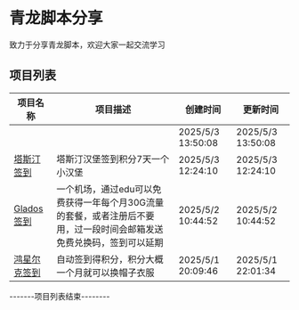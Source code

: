# 青龙脚本分享
致力于分享青龙脚本，欢迎大家一起交流学习

## 项目列表
| 项目名称 | 项目描述 | 创建时间 | 更新时间 |
| --- | --- | --- | --- |
| []() |  | 2025/5/3 13:50:08 | 2025/5/3 13:50:08 |
| [塔斯汀签到](塔斯汀签到) | 塔斯汀汉堡签到积分7天一个小汉堡 | 2025/5/3 12:24:10 | 2025/5/3 12:24:10 |
| [Glados签到](Glados签到) | 一个机场，通过edu可以免费获得一年每个月30G流量的套餐，或者注册后不要用，过一段时间会邮箱发送免费兑换码，签到可以延期 | 2025/5/2 10:44:52 | 2025/5/2 10:44:52 |
| [鸿星尔克签到](鸿星尔克签到) | 自动签到得积分，积分大概一个月就可以换帽子衣服 | 2025/5/1 20:09:46 | 2025/5/1 22:01:34 |
-------项目列表结束--------
